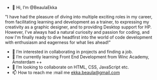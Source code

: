 - 👋 Hi, I’m @BeaulaEkka                                                                                                          

"I have had the pleasure of diving into multiple exciting roles in my career, from facilitating learning and development as a trainer, to expressing my creativity as a graphic designer, and to providing Desktop support for HP. However, I've always had a natural curiosity and passion for coding, and now I'm finally ready to dive headfirst into the world of code development with enthusiasm and eagerness for what lies ahead!"
                                                                                                        
- 👀 I’m interested in collaborating in projects and finding a job.
- 🌱 I’m currently learning Front End Development from Winc Academy, Amsterdam ++
- 💞️ I’m looking to collaborate on HTML, CSS, JavaScript etc.      
- 📫 How to reach me :mail me ekka.beaula@gmail.com                                                                                     
                       
<!---                   
BeaulaEkka/BeaulaEkka is a ✨ special ✨ repository because its `README.md` (this file) appears on your GitHub profile.
You can click the Preview link to take a look at your changes.
--->
                                                                                                                                         
